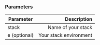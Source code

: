 


### Parameters


|		Parameter 		   	|   Description    |
|---------------------------| ----------------:|
|stack 					   	| Name of your stack |
|e (optional)	 	 	 	| Your stack environment |
